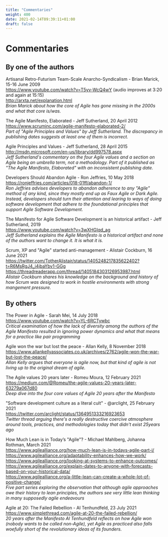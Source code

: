 ```yaml
---
title: "Commentaries"
weight: 400
date: 2021-02-14T09:39:11+01:00
draft: false
---
```


# Commentaries

## By one of the authors
Artisanal Retro-Futurism Team-Scale Anarcho-Syndicalism - Brian Marick, 15-16 June 2009  
https://www.youtube.com/watch?v=T5yv-WcQ4wY (audio improves at 3:20 and again at 15:15)  
http://arxta.net/explanation.html  
*Brian Marick about how the core of Agile has gone missing in the 2000s and what that core is/was.*

The Agile Manifesto, Elaborated - Jeff Sutherland, 20 April 2012  
https://www.scruminc.com/agile-manifesto-elaborated-2/  
*Part of "Agile Principles and Values" by Jeff Sutherland. The discrepancy in publishing dates suggests at least one of them is incorrect.*

Agile Principles and Values - Jeff Sutherland, 28 April 2015  
http://msdn.microsoft.com/en-us/library/dd997578.aspx  
*Jeff Sutherland's commentary on the four Agile values and a section on Agile being an umbrella term, not a methodology. Part of it published as "The Agile Manifesto, Elaborated" with an inconsistent publishing date.*

Developers Should Abandon Agile - Ron Jeffries, 10 May 2018  
https://ronjeffries.com/articles/018-01ff/abandon-1/  
*Ron Jeffries advises developers to abandon adherence to any "Agile" method of any kind, since they mostly end up as Faux Agile or Dark Agile. Instead, developers should turn their attention and learing to ways of doing software development that adhere to the foundational principles that support Agile Software Development.*

The Manifesto for Agile Software Development is an historical artifact - Jeff Sutherland, 2019  
https://www.youtube.com/watch?v=3wXHGIqd_ag  
*Jeff Sutherland explains the Agile Manifesto is a historical artifact and none of the authors want to change it. It is what it is.*

Scrum, XP and "Agile" started anti-management - Alistair Cockburn, 16 June 2021  
https://twitter.com/TotherAlistair/status/1405248217835622402?t=R6MsRgJ4_i4jbaYbv1-GGg  
https://threadreaderapp.com/thread/1405184303126953987.html  
*Alistair Cockburn shares his knowledge on the background and history of how Scrum was designed to work in hostile environments with strong mangement pressure.*


## By others

The Power in Agile - Sarah Mei, 14 July 2018  
https://www.youtube.com/watch?v=YL-6RCTywbc  
*Critical examination of how the lack of diversity among the authors of the Agile Manifesto resulted in ignoring power dynamics and what that means for a practice like pair programming*

Agile won the war but lost the peace - Allan Kelly, 8 November 2018  
https://www.allankellyassociates.co.uk/archives/2762/agile-won-the-war-but-lost-the-peace/  
*Allan Kelly argues that everyone is agile now, but that kind of agile is not living up to the original dream of agile.*

The Agile values 20 years later - Romeu Moura, 12 February 2021  
https://medium.com/@Romeu/the-agile-values-20-years-later-63279a067d80  
*Deep dive into the four core values of Agile 20 years after the Manifesto*

"Software development culture as a literal cult" - @arclight, 25 February 2021  
https://twitter.com/arclight/status/1364951333216923653  
*Twitter thread arguing there's a really destructive coercive atmosphere around tools, practices, and methodologies today that didn't exist 25years ago*

How Much Lean is in Today’s "Agile"? - Michael Mahlberg, Johanna Rothman, March 2021  
https://www.agilealliance.org/how-much-lean-is-in-todays-agile-part-i/  
https://www.agilealliance.org/adaptability-enhances-how-we-work/  
https://www.agilealliance.org/looking-at-systems-to-enhance-outcomes/  
https://www.agilealliance.org/explain-dates-to-anyone-with-forecasts-based-on-your-historical-data/  
https://www.agilealliance.org/a-little-lean-can-create-a-whole-lot-of-positive-change/  
*Five part series exploring the observation that although agile approaches owe their history to lean principles, the authors see very little lean thinking in many supposedly agile endeavours*

Agile at 20: The Failed Rebellion - Al Tenhundfeld, 23 July 2021  
https://www.simplethread.com/agile-at-20-the-failed-rebellion/  
*20 years after the Manifesto Al Tenhundfeld reflects on how Agile won (nobody wants to be called non-Agile), yet Agile as practiced also falls woefully short of the revolutionary ideas of its founders.*
